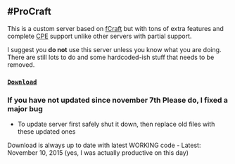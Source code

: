 #ProCraft
---
This is a custom server based on [fCraft](https://github.com/fragmer/fCraft) but with tons of extra features and complete [CPE](http://wiki.vg/CPE) support unlike other servers with partial support.

I suggest you **do not** use this server unless you know what you are doing. There are still lots to do and some hardcoded-ish stuff that needs to be removed.

### [**`Download`**](http://123dmwm.tk/ProCraft/ProCraft.zip) 
### If you have not updated since november 7th Please do, I fixed a major bug
* To update server first safely shut it down, then replace old files with these updated ones

Download is always up to date with latest WORKING code - Latest: November 10, 2015 (yes, I was actually productive on this day)